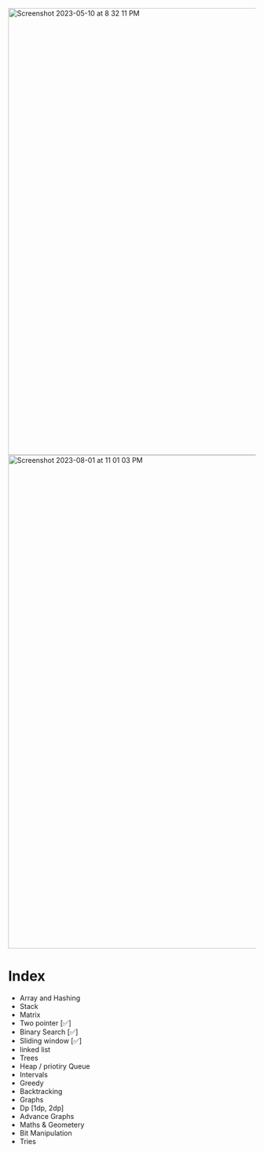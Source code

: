 <img width="910" alt="Screenshot 2023-05-10 at 8 32 11 PM" src="https://github.com/SiddharthMathurDeveloper/Data-Structures-and-Algorithms/assets/133037456/a3e078f9-c184-442d-96a4-919f52804cf1">




<img width="1005" alt="Screenshot 2023-08-01 at 11 01 03 PM" src="https://github.com/SiddharthMathurDeveloper/Data-Structures-and-Algorithms/assets/133037456/6817a79c-0c20-45c4-9f43-162b1b4f4704">








<h1>Index</h1>

- Array and Hashing
- Stack 
- Matrix
- Two pointer [✅]
- Binary Search [✅]
- Sliding window [✅]
- linked list
- Trees
- Heap / priotiry Queue
- Intervals
- Greedy
- Backtracking
- Graphs
- Dp [1dp, 2dp]
- Advance Graphs
- Maths & Geometery
- Bit Manipulation
- Tries





